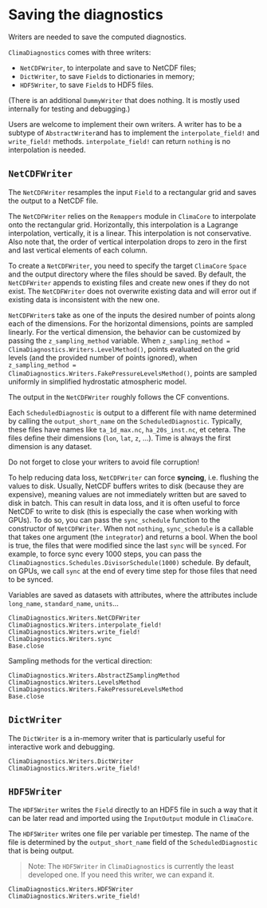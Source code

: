 # Saving the diagnostics

Writers are needed to save the computed diagnostics.

`ClimaDiagnostics` comes with three writers:
- `NetCDFWriter`, to interpolate and save to NetCDF files;
- `DictWriter`, to save `Field`s to dictionaries in memory;
- `HDF5Writer`, to save `Field`s to HDF5 files.

(There is an additional `DummyWriter` that does nothing. It is mostly used
internally for testing and debugging.)

Users are welcome to implement their own writers. A writer has to be a subtype
of `AbstractWriter`and has to implement the `interpolate_field!` and
`write_field!` methods. `interpolate_field!` can return `nothing` is no
interpolation is needed.

## `NetCDFWriter`

The `NetCDFWriter` resamples the input `Field` to a rectangular grid and saves
the output to a NetCDF file.

The `NetCDFWriter` relies on the `Remappers` module in `ClimaCore` to
interpolate onto the rectangular grid. Horizontally, this interpolation is a
Lagrange interpolation, vertically, it is a linear. This interpolation is not
conservative. Also note that, the order of vertical interpolation drops to zero
in the first and last vertical elements of each column.

To create a `NetCDFWriter`, you need to specify the target `ClimaCore` `Space`
and the output directory where the files should be saved. By default, the
`NetCDFWriter` appends to existing files and create new ones if they do not
exist. The `NetCDFWriter` does not overwrite existing data and will error out if
existing data is inconsistent with the new one.

`NetCDFWriter`s take as one of the inputs the desired number of points along
each of the dimensions. For the horizontal dimensions, points are sampled
linearly. For the vertical dimension, the behavior can be customized by passing
the `z_sampling_method` variable. When `z_sampling_method =
ClimaDiagnostics.Writers.LevelMethod()`, points evaluated on the grid levels
(and the provided number of points ignored), when `z_sampling_method =
ClimaDiagnostics.Writers.FakePressureLevelsMethod()`, points are sampled
uniformly in simplified hydrostatic atmospheric model.

The output in the `NetCDFWriter` roughly follows the CF conventions.

Each `ScheduledDiagnostic` is output to a different file with name determined by
calling the `output_short_name` on the `ScheduledDiagnostic`. Typically, these
files have names like `ta_1d_max.nc`, `ha_20s_inst.nc`, et cetera. The files
define their dimensions (`lon`, `lat`, `z`, ...). Time is always the first
dimension is any dataset.

Do not forget to close your writers to avoid file corruption!

To help reducing data loss, `NetCDFWriter` can force __syncing__, i.e. flushing
the values to disk. Usually, NetCDF buffers writes to disk (because they are
expensive), meaning values are not immediately written but are saved to disk in
batch. This can result in data loss, and it is often useful to force NetCDF to
write to disk (this is especially the case when working with GPUs). To do so,
you can pass the `sync_schedule` function to the constructor of `NetCDFWriter`.
When not `nothing`, `sync_schedule` is a callable that takes one argument (the
`integrator`) and returns a bool. When the bool is true, the files that were
modified since the last `sync` will be `sync`ed. For example, to force sync
every 1000 steps, you can pass the
`ClimaDiagnostics.Schedules.DivisorSchedule(1000)` schedule. By default, on
GPUs, we call `sync` at the end of every time step for those files that need to
be synced.

Variables are saved as datasets with attributes, where the attributes include
`long_name`, `standard_name`, `units`...

```@docs
ClimaDiagnostics.Writers.NetCDFWriter
ClimaDiagnostics.Writers.interpolate_field!
ClimaDiagnostics.Writers.write_field!
ClimaDiagnostics.Writers.sync
Base.close
```

Sampling methods for the vertical direction:
```@docs
ClimaDiagnostics.Writers.AbstractZSamplingMethod
ClimaDiagnostics.Writers.LevelsMethod
ClimaDiagnostics.Writers.FakePressureLevelsMethod
Base.close
```


## `DictWriter`

The `DictWriter` is a in-memory writer that is particularly useful for
interactive work and debugging.

```@docs
ClimaDiagnostics.Writers.DictWriter
ClimaDiagnostics.Writers.write_field!
```

## `HDF5Writer`

 The `HDF5Writer` writes the `Field` directly to an HDF5 file in such a way that
it can be later read and imported using the `InputOutput` module in `ClimaCore`.

The `HDF5Writer` writes one file per variable per timestep. The name of the file
is determined by the `output_short_name` field of the `ScheduledDiagnostic` that
is being output.

> Note: The `HDF5Writer` in `ClimaDiagnostics` is currently the least developed
> one. If you need this writer, we can expand it.

```@docs
ClimaDiagnostics.Writers.HDF5Writer
ClimaDiagnostics.Writers.write_field!
```
